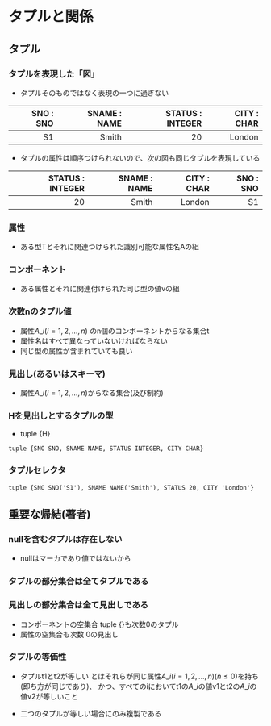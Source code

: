 # タプルと関係
## タプル
### タプルを表現した「図」

- タプルそのものではなく表現の一つに過ぎない

|SNO : SNO|SNAME : NAME|STATUS : INTEGER|CITY : CHAR|
|--------:|-----------:|---------------:|----------:|
|       S1|       Smith|              20|     London|

- タプルの属性は順序つけられないので、次の図も同じタプルを表現している

|STATUS : INTEGER|SNAME : NAME|CITY : CHAR|SNO : SNO|
|---------------:|-----------:|----------:|--------:|
|              20|       Smith|     London|       S1|

### 属性
- ある型Tとそれに関連つけられた識別可能な属性名Aの組

### コンポーネント
- ある属性とそれに関連付けられた同じ型の値vの組

### 次数nのタプル値
- 属性$A\_i (i = 1, 2, \dots , n)$ のn個のコンポーネントからなる集合t
- 属性名はすべて異なっていないければならない
- 同じ型の属性が含まれていても良い

### 見出し(あるいはスキーマ)
- 属性$A\_i (i = 1, 2, \dots , n)$からなる集合(及び制約)

### Hを見出しとするタプルの型
- tuple {H}

```
tuple {SNO SNO, SNAME NAME, STATUS INTEGER, CITY CHAR}
```

### タプルセレクタ

```
tuple {SNO SNO('S1'), SNAME NAME('Smith'), STATUS 20, CITY 'London'}
```

## 重要な帰結(著者)
### nullを含むタプルは存在しない

- nullはマーカであり値ではないから

### タプルの部分集合は全てタプルである
### 見出しの部分集合は全て見出しである

- コンポーネントの空集合 tuple {}も次数0のタプル
- 属性の空集合も次数 0の見出し

### タプルの等価性
- タプルt1とt2が等しい とはそれらが同じ属性$A\_i (i = 1, 2, \dots , n)(n \leq 0)$を持ち(即ち方が同じであり)、
かつ、すべてのiにおいてt1の$A\_i$の値v1とt2の$A\_i$の値v2が等しいこと

- 二つのタプルが等しい場合にのみ複製である
